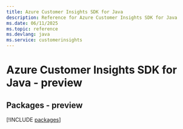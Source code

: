 ```yaml
---
title: Azure Customer Insights SDK for Java
description: Reference for Azure Customer Insights SDK for Java
ms.date: 06/11/2025
ms.topic: reference
ms.devlang: java
ms.service: customerinsights
---
```

# Azure Customer Insights SDK for Java - preview
## Packages - preview
[!INCLUDE [packages](customer-insights-index.md)]